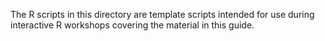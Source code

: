 The R scripts in this directory are template scripts intended for use during interactive R workshops covering the material in this guide.
